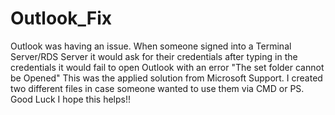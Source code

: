# Outlook_Fix
Outlook was having an issue. When someone signed into a Terminal Server/RDS Server it would ask for their credentials after typing in the credentials it would fail to open Outlook with an error "The set folder cannot be Opened"
This was the applied solution from Microsoft Support. 
I created two different files in case someone wanted to use them via CMD or PS. 
Good Luck I hope this helps!!

